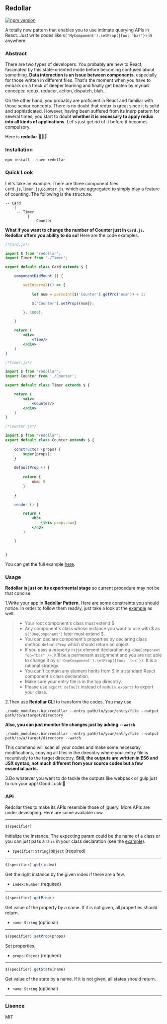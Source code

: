 ## Redollar 
[![npm version](https://img.shields.io/npm/v/redollar.svg?style=flat-square)](https://www.npmjs.com/package/redollar)

A totally new pattern that enables you to use intimate querying APIs in React. Just write codes like ```$('MyComponent').setProp({foo: 'bar'})``` in anywhere.

### Abstract
There are two types of developers. You probably are new to React, fascinated by this state-oriented mode before becoming confused about something. **Data interaction is an issue between components**, especially for those written in different files. That's the moment when you have to embark on a treck of deeper learning and finally get beaten by myriad concepts: redux, reducer, action, dispatch, blah...

On the other hand, you probably are proficient in React and familiar with those senior concepts. There is no doubt that redux is great since it is solid and sophisticated. However, having been suffered from its inerp pattern for several times, you start to doubt **whether it is necessary to apply redux into all kinds of applications**. Let's just get rid of it before it becomes compulsory.

Here is **redollar** 👏👏👏

### Installation
```
npm install --save redollar
```

### Quick Look
Let's take an example. There are three component files ```Card.js```,```Timer.js```,```Counter.js```, which are aggregated to simply play a feature of counting. The following is the structure.
```
-- Card
    |
     -- Timer
          |
           -- Counter
```
**What if you want to change the number of Counter just in ```Card.js```. Redollar offers you ability to do so!** Here are the code examples.
```jsx
/*Card.js*/

import $ from 'redollar';
import Timer from './Timer';

export default class Card extends $ {

    componentDidMount () {

        setInterval(() => {
            
            let num = parseInt($('Counter').getPro('num')) + 1;

            $('Counter').setProp({num});

        }, 1000);

    }

    return (
        <div>
            <Time/>
        </div>
    )
}

```

```jsx
/*Timer.js*/

import $ from 'redollar';
import Counter from './Counter';

export default class Timer extends $ {

    return (
        <div>
            <Counter/>
        </div>
    )
}
```

```jsx
/*Counter.js*/

import $ from 'redollar';
export default class Counter extends $ {
    
    constructor (props) {
        super(props);
    }

    defaultProp () {
        
        return {
            num: 0
        }
    
    }

    render () {

        return (
            <h3>
                {this.props.num}
            </h3>
        )

    }


}
```
You can get the full example [here](https://github.com/captainwz/redollar/tree/master/example/src).

### Usage
**Redollar is just on its experimental stage** so current procedure may not be that concise.

1.Write your app in **Redollar Pattern**. Here are some constraints you should notice. In order to follow them readily, just take a look at the [example](https://github.com/captainwz/redollar/tree/master/example/src) as well.
> * Your root component's class must extend $.
> * Any component's class whose instance you want to use with $ as ```$('OneComponent')``` later must extend $.
> * You can declare component's properties by declaring class method ```defaultProp``` which should return an object.
> * If you pass a property in jsx element declaration eg ```<OneComponent  foo="bar" />```, it'll be a permenant assignment and you are not able to change it by ```$('OneComponent').setProp({foo: 'tux'})```. It is a rational strategy.
> * You can't contain any element herits from $ in a standard React component's class declaration. 
> * Make sure your entry file is in the top direcotry.
> * Please use ```export default``` instead of  ```module.exports``` to export your class.


2.Then use **Redollar CLI** to transform the codes. You may use
```
./node_modules/.bin/redollar --entry path/to/your/entry/file --output path/to/a/target/directory
```
**Also, you can just monitor file changes just by adding ```--watch```**
```
./node_modules/.bin/redollar --entry path/to/your/entry/file --output path/to/a/target/directory --watch
```

This command will scan all your codes and make some necessray modifications, copying all files in the direcotry where your entry file is recursively to the target direcotry. **Still, the outputs are written in ES6 and JSX syntax, not much different from your source codes but a few essential parts.**


3.Do whatever you want to do tackle the outputs like webpack or gulp just to run your app! Good Luck!🎉

### API
Redollar tries to make its APIs resemble those of jquery. More APIs are under developing. Here are some available now.

---

```js
$(specifier)
```
Initialize the instance. The expecting param could be the name of a class or you can just pass a ```this``` in your class declaration (see the [example](https://github.com/captainwz/redollar/blob/master/example/src/Card.js#L14)).

* ```specifier```: ```String|Object``` (required) 

---

```js
$(specifier).get(index)
```

Get the right instance by the given index if there are a few.

* ```index```: ```Number``` (required) 

---

```js
$(specifier).getProp()
```
Get value of the property by a name. If it is not given, all properties should return.

* ```name```: ```String``` (optional)

---

```js
$(specifier).setProp(props)
```
Set properties.

* ```props```: ```Object``` (required) 

---

```js
$(specifier).getState(name)
```
Get value of the state by a name. If it is not given, all states should return.

* ```name```: ```String``` (optional)

---

### Lisence

MIT








